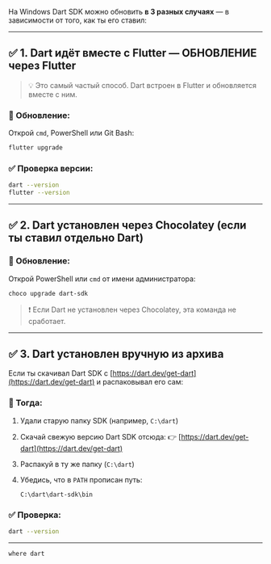 На Windows Dart SDK можно обновить **в 3 разных случаях** — в зависимости от того, как ты его ставил:

---

## ✅ 1. Dart идёт вместе с Flutter — **ОБНОВЛЕНИЕ через Flutter**

> 💡 Это самый частый способ. Dart встроен в Flutter и обновляется вместе с ним.

### 🔧 Обновление:

Открой `cmd`, PowerShell или Git Bash:

```bash
flutter upgrade
```

### ✅ Проверка версии:

```bash
dart --version
flutter --version
```

---

## ✅ 2. Dart установлен через **Chocolatey** (если ты ставил отдельно Dart)

### 🔧 Обновление:

Открой PowerShell или `cmd` от имени администратора:

```bash
choco upgrade dart-sdk
```

> ❗ Если Dart не установлен через Chocolatey, эта команда не сработает.

---

## ✅ 3. Dart установлен вручную из архива

Если ты скачивал Dart SDK с [https://dart.dev/get-dart](https://dart.dev/get-dart) и распаковывал его сам:

### 🔧 Тогда:

1. Удали старую папку SDK (например, `C:\dart`)
    
2. Скачай свежую версию Dart SDK отсюда: 👉 [https://dart.dev/get-dart](https://dart.dev/get-dart)
    
3. Распакуй в ту же папку (`C:\dart`)
    
4. Убедись, что в `PATH` прописан путь:
    
    ```
    C:\dart\dart-sdk\bin
    ```
    

### ✅ Проверка:

```bash
dart --version
```

---


```bash
where dart
```

